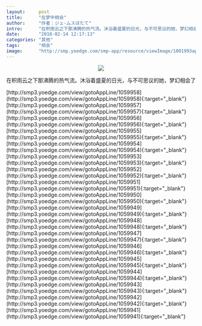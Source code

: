 ```yaml
---
layout:     post
title:      "在梦中相会"
author:     "作者：ジェ-ムスほたて"
intro:      "在积雨云之下那沸腾的热气流。沐浴着盛夏的日光，与不可思议的她，梦幻相会了"
date:       "2018-02-14 12:17:13"
categories: "其他"
tags:       "相会"
image:      "http://smp.yoedge.com/smp-app/resource/viewImage/1001993appline.png"
---
```

<div style="text-align: center">
<p><img src="http://smp.yoedge.com/smp-app/resource/viewImage/1001993appline.png"/></p>
</div>
<p class="post-meta">
<span>在积雨云之下那沸腾的热气流。沐浴着盛夏的日光，与不可思议的她，梦幻相会了</span>
</p>
[http://smp3.yoedge.com/view/gotoAppLine/1059958](http://smp3.yoedge.com/view/gotoAppLine/1059958){:target="_blank"}
[http://smp3.yoedge.com/view/gotoAppLine/1059957](http://smp3.yoedge.com/view/gotoAppLine/1059957){:target="_blank"}
[http://smp3.yoedge.com/view/gotoAppLine/1059956](http://smp3.yoedge.com/view/gotoAppLine/1059956){:target="_blank"}
[http://smp3.yoedge.com/view/gotoAppLine/1059955](http://smp3.yoedge.com/view/gotoAppLine/1059955){:target="_blank"}
[http://smp3.yoedge.com/view/gotoAppLine/1059954](http://smp3.yoedge.com/view/gotoAppLine/1059954){:target="_blank"}
[http://smp3.yoedge.com/view/gotoAppLine/1059953](http://smp3.yoedge.com/view/gotoAppLine/1059953){:target="_blank"}
[http://smp3.yoedge.com/view/gotoAppLine/1059952](http://smp3.yoedge.com/view/gotoAppLine/1059952){:target="_blank"}
[http://smp3.yoedge.com/view/gotoAppLine/1059951](http://smp3.yoedge.com/view/gotoAppLine/1059951){:target="_blank"}
[http://smp3.yoedge.com/view/gotoAppLine/1059950](http://smp3.yoedge.com/view/gotoAppLine/1059950){:target="_blank"}
[http://smp3.yoedge.com/view/gotoAppLine/1059949](http://smp3.yoedge.com/view/gotoAppLine/1059949){:target="_blank"}
[http://smp3.yoedge.com/view/gotoAppLine/1059948](http://smp3.yoedge.com/view/gotoAppLine/1059948){:target="_blank"}
[http://smp3.yoedge.com/view/gotoAppLine/1059947](http://smp3.yoedge.com/view/gotoAppLine/1059947){:target="_blank"}
[http://smp3.yoedge.com/view/gotoAppLine/1059946](http://smp3.yoedge.com/view/gotoAppLine/1059946){:target="_blank"}
[http://smp3.yoedge.com/view/gotoAppLine/1059945](http://smp3.yoedge.com/view/gotoAppLine/1059945){:target="_blank"}
[http://smp3.yoedge.com/view/gotoAppLine/1059944](http://smp3.yoedge.com/view/gotoAppLine/1059944){:target="_blank"}
[http://smp3.yoedge.com/view/gotoAppLine/1059943](http://smp3.yoedge.com/view/gotoAppLine/1059943){:target="_blank"}
[http://smp3.yoedge.com/view/gotoAppLine/1059942](http://smp3.yoedge.com/view/gotoAppLine/1059942){:target="_blank"}
[http://smp3.yoedge.com/view/gotoAppLine/1059941](http://smp3.yoedge.com/view/gotoAppLine/1059941){:target="_blank"}


